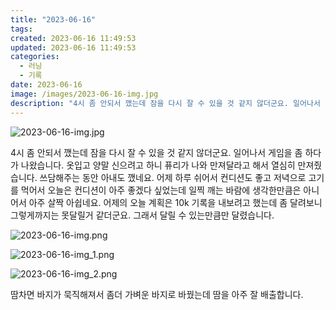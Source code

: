 ```yaml
---
title: "2023-06-16"
tags:
created: 2023-06-16 11:49:53
updated: 2023-06-16 11:49:53
categories:
  - 러닝
  - 기록
date: 2023-06-16
image: /images/2023-06-16-img.jpg
description: "4시 좀 안되서 깼는데 잠을 다시 잘 수 있을 것 같지 않더군요. 일어나서 게임을 좀 하다가 나왔습니다. 옷입고 양말 신으려고 하니 퓨리가 나와 만져달라고 해서 열심히 만져줬습니다. 쓰담해주는 동안 아내도 깼네요. 어제 하루 쉬어서 컨디션도 좋고 저녁으로 고기를 먹어서 오늘은 컨디션이 "
---
```


![2023-06-16-img.jpg](/images/2023-06-16-img.jpg)
 
 

4시 좀 안되서 깼는데 잠을 다시 잘 수 있을 것 같지 않더군요. 일어나서 게임을 좀 하다가 나왔습니다.
옷입고 양말 신으려고 하니 퓨리가 나와 만져달라고 해서 열심히 만져줬습니다. 쓰담해주는 동안 아내도 깼네요.
어제 하루 쉬어서 컨디션도 좋고 저녁으로 고기를 먹어서 오늘은 컨디션이 아주 좋겠다 싶었는데 일찍 깨는 바람에 생각한만큼은 아니어서 아주 살짝 아쉽네요.
어제의 오늘 계획은 10k 기록을 내보려고 했는데 좀 달려보니 그렇게까지는 못달릴거 같더군요. 그래서 달릴 수 있는만큼만 달렸습니다.

 
 ![2023-06-16-img.png](/images/2023-06-16-img.png)
 
 

 
 ![2023-06-16-img_1.png](/images/2023-06-16-img_1.png)
 
 

 
 ![2023-06-16-img_2.png](/images/2023-06-16-img_2.png)
 
 

땀차면 바지가 묵직해져서 좀더 가벼운 바지로 바꿨는데 땀을 아주 잘 배출합니다.
